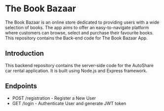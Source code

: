 # The Book Bazaar
The Book Bazaar is an online store dedicated to providing users with a wide selection of books. The app aims to offer an easy-to-navigate platform where customers can browse, select and purchase their favourite books. This repository contains the Back-end code for The Book Bazaar App.


## Introduction 
This backend repository contains the server-side code for the AutoShare car rental application. It is built using Node.js and Express framework.

## Endpoints
- POST /registration - Register a New User
- GET /login - Authenticate User and generate JWT token

